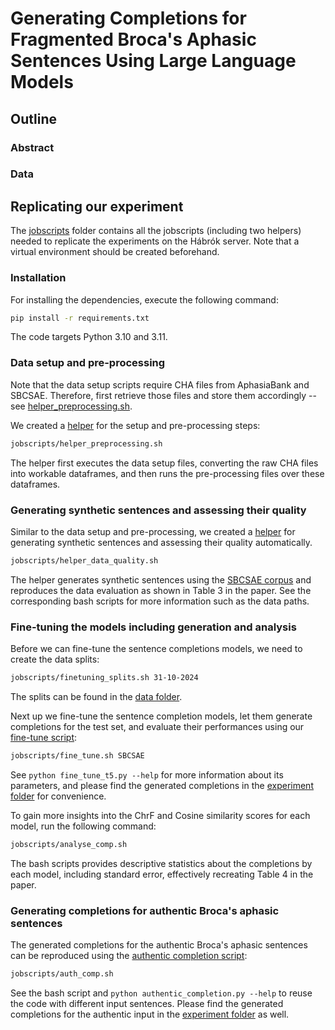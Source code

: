 # Generating Completions for Fragmented Broca's Aphasic Sentences Using Large Language Models

## Outline

### Abstract


### Data


## Replicating our experiment

The [jobscripts](https://github.com/sijbrenvv/Completions_for_Broca-s_aphasia/tree/main/jobscripts) folder contains all the jobscripts (including two helpers) needed to replicate the experiments on the Hábrók server. 
Note that a virtual environment should be created beforehand.

### Installation

For installing the dependencies, execute the following command:
```bash 
pip install -r requirements.txt 
```
The code targets Python 3.10 and 3.11.

### Data setup and pre-processing

Note that the data setup scripts require CHA files from AphasiaBank and SBCSAE. Therefore, first retrieve those files and store them accordingly -- see [helper_preprocessing.sh](https://github.com/sijbrenvv/Completions_for_Broca-s_aphasia/blob/main/jobscripts/helper_preprocessing.sh).

We created a [helper](https://github.com/sijbrenvv/Completions_for_Broca-s_aphasia/blob/main/jobscripts/helper_preprocessing.sh) for the setup and pre-processing steps:
```bash
jobscripts/helper_preprocessing.sh
```

The helper first executes the data setup files, converting the raw CHA files into workable dataframes, and then runs the pre-processing files over these dataframes.

### Generating synthetic sentences and assessing their quality

Similar to the data setup and pre-processing, we created a [helper](https://github.com/sijbrenvv/Completions_for_Broca-s_aphasia/blob/main/jobscripts/helper_data_quality.sh) for generating synthetic sentences and assessing their quality automatically.
```bash
jobscripts/helper_data_quality.sh
```

The helper generates synthetic sentences using the [SBCSAE corpus](https://www.linguistics.ucsb.edu/research/santa-barbara-corpus) and reproduces the data evaluation as shown in Table 3 in the paper.
See the corresponding bash scripts for more information such as the data paths.

### Fine-tuning the models including generation and analysis

Before we can fine-tune the sentence completions models, we need to create the data splits:
```bash
jobscripts/finetuning_splits.sh 31-10-2024
```

The splits can be found in the [data folder](https://github.com/sijbrenvv/Completions_for_Broca-s_aphasia/tree/main/data/SBCSAE).

Next up we fine-tune the sentence completion models, let them generate completions for the test set, and evaluate their performances using our [fine-tune script](https://github.com/sijbrenvv/Completions_for_Broca-s_aphasia/blob/main/jobscripts/fine_tune.sh):
```bash
jobscripts/fine_tune.sh SBCSAE
```

See `python fine_tune_t5.py --help` for more information about its parameters, and please find the generated completions in the [experiment folder](https://github.com/sijbrenvv/Completions_for_Broca-s_aphasia/tree/main/exp/completion/SBCSAE) for convenience.


To gain more insights into the ChrF and Cosine similarity scores for each model, run the following command:
```bash
jobscripts/analyse_comp.sh
```

The bash scripts provides descriptive statistics about the completions by each model, including standard error, effectively recreating Table 4 in the paper.

### Generating completions for authentic Broca's aphasic sentences

The generated completions for the authentic Broca's aphasic sentences can be reproduced using the [authentic completion script](https://github.com/sijbrenvv/Completions_for_Broca-s_aphasia/blob/main/jobscripts/auth_comp.sh):
```bash
jobscripts/auth_comp.sh
```

See the bash script and `python authentic_completion.py --help` to reuse the code with different input sentences.
Please find the generated completions for the authentic input in the [experiment folder](https://github.com/sijbrenvv/Completions_for_Broca-s_aphasia/tree/main/exp/completion/SBCSAE) as well.
